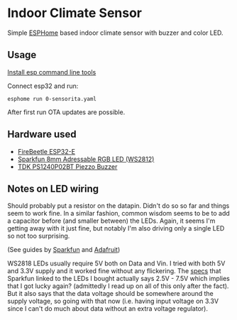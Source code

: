 Indoor Climate Sensor
=======================

Simple [ESPHome](https://esphome.io/) based indoor climate sensor with buzzer and color LED.

Usage
--------------

[Install esp command line tools](https://esphome.io/guides/installing_esphome.html)

Connect esp32 and run:
```
esphome run 0-sensorita.yaml
```
After first run OTA updates are possible.

Hardware used
---------------

* [FireBeetle ESP32-E](https://wiki.dfrobot.com/FireBeetle_Board_ESP32_E_SKU_DFR0654)
* [Sparkfun 8mm Adressable RGB LED (WS2812)](https://www.sparkfun.com/products/12877#reviews)
* [TDK PS1240P02BT Piezzo Buzzer](https://www.digikey.se/en/products/detail/tdk-corporation/PS1240P02BT/935930)

Notes on LED wiring
--------------
Should probably put a resistor on the datapin. Didn't do so so far and things seem to work fine.
In a similar fashion, common wisdom seems to be to add a capacitor before (and smaller between) the LEDs.
Again, it seems I'm getting away with it just fine, but notably I'm also driving only a single LED so not too surprising.

(See guides by [Sparkfun](https://learn.sparkfun.com/tutorials/ws2812-breakout-hookup-guide#addressable-through-hole-led) and [Adafruit](https://learn.adafruit.com/adafruit-neopixel-uberguide))

WS2818 LEDs usually require 5V both on Data and Vin.
I tried with both 5V and 3.3V supply and it worked fine without any flickering.
The [specs](https://cdn.sparkfun.com/assets/a/b/1/e/1/DS-12877-LED_-_RGB_Addressable__PTH__8mm_Diffused__5_Pack_.pdf) that Sparkfun linked to the LEDs I bought actually says 2.5V - 7.5V which implies that I got lucky again? (admittedly I read up on all of this only after the fact). But it also says that the data voltage should be somewhere around the supply voltage, so going with that now (i.e. having input voltage on 3.3V since I can't do much about data without an extra voltage regulator).
